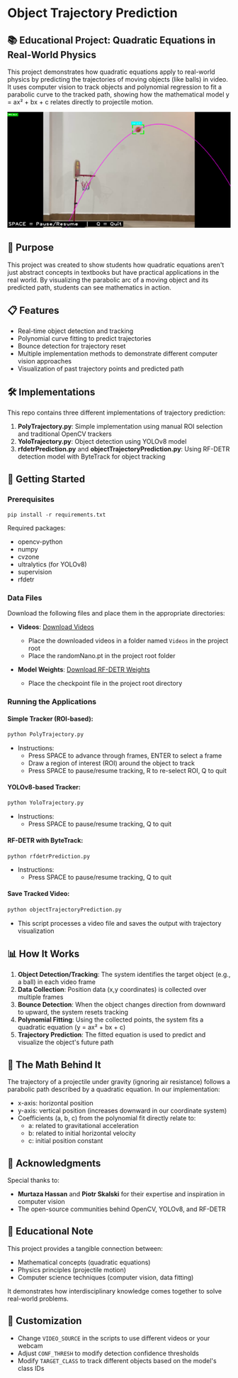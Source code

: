 # Object Trajectory Prediction

## 📚 Educational Project: Quadratic Equations in Real-World Physics

This project demonstrates how quadratic equations apply to real-world physics by predicting the trajectories of moving objects (like balls) in video. It uses computer vision to track objects and polynomial regression to fit a parabolic curve to the tracked path, showing how the mathematical model y = ax² + bx + c relates directly to projectile motion.

![Trajectory Prediction Demo](thumbnail.png)

## 🎯 Purpose

This project was created to show students how quadratic equations aren't just abstract concepts in textbooks but have practical applications in the real world. By visualizing the parabolic arc of a moving object and its predicted path, students can see mathematics in action.

## 📋 Features

- Real-time object detection and tracking
- Polynomial curve fitting to predict trajectories
- Bounce detection for trajectory reset
- Multiple implementation methods to demonstrate different computer vision approaches
- Visualization of past trajectory points and predicted path

## 🛠️ Implementations

This repo contains three different implementations of trajectory prediction:

1. **PolyTrajectory.py**: Simple implementation using manual ROI selection and traditional OpenCV trackers
2. **YoloTrajectory.py**: Object detection using YOLOv8 model
3. **rfdetrPrediction.py** and **objectTrajectoryPrediction.py**: Using RF-DETR detection model with ByteTrack for object tracking

## 🚀 Getting Started

### Prerequisites

```
pip install -r requirements.txt
```

Required packages:
- opencv-python
- numpy
- cvzone
- ultralytics (for YOLOv8)
- supervision
- rfdetr

### Data Files

Download the following files and place them in the appropriate directories:

- **Videos**: [Download Videos](https://drive.google.com/drive/folders/109N1-t68UZfEtdLT2k23h3sF6CvaO2N-?usp=sharing)
  - Place the downloaded videos in a folder named `Videos` in the project root
  - Place the randomNano.pt in the project root folder

- **Model Weights**: [Download RF-DETR Weights](https://drive.google.com/file/d/1ktpPqfW9LSpzfn8GFVOB1GQ488CB6Igj/view?usp=sharing)
  - Place the checkpoint file in the project root directory

### Running the Applications

#### Simple Tracker (ROI-based):
```bash
python PolyTrajectory.py
```
- Instructions:
  - Press SPACE to advance through frames, ENTER to select a frame
  - Draw a region of interest (ROI) around the object to track
  - Press SPACE to pause/resume tracking, R to re-select ROI, Q to quit

#### YOLOv8-based Tracker:
```bash
python YoloTrajectory.py
```
- Instructions:
  - Press SPACE to pause/resume tracking, Q to quit

#### RF-DETR with ByteTrack:
```bash
python rfdetrPrediction.py
```
- Instructions:
  - Press SPACE to pause/resume tracking, Q to quit

#### Save Tracked Video:
```bash
python objectTrajectoryPrediction.py
```
- This script processes a video file and saves the output with trajectory visualization

## 📊 How It Works

1. **Object Detection/Tracking**: The system identifies the target object (e.g., a ball) in each video frame
2. **Data Collection**: Position data (x,y coordinates) is collected over multiple frames
3. **Bounce Detection**: When the object changes direction from downward to upward, the system resets tracking
4. **Polynomial Fitting**: Using the collected points, the system fits a quadratic equation (y = ax² + bx + c)
5. **Trajectory Prediction**: The fitted equation is used to predict and visualize the object's future path

## 🧮 The Math Behind It

The trajectory of a projectile under gravity (ignoring air resistance) follows a parabolic path described by a quadratic equation. In our implementation:

- x-axis: horizontal position
- y-axis: vertical position (increases downward in our coordinate system)
- Coefficients (a, b, c) from the polynomial fit directly relate to:
  - a: related to gravitational acceleration
  - b: related to initial horizontal velocity
  - c: initial position constant

## 🙏 Acknowledgments

Special thanks to:
- **Murtaza Hassan** and **Piotr Skalski** for their expertise and inspiration in computer vision
- The open-source communities behind OpenCV, YOLOv8, and RF-DETR

## 📝 Educational Note

This project provides a tangible connection between:
- Mathematical concepts (quadratic equations)
- Physics principles (projectile motion)
- Computer science techniques (computer vision, data fitting)

It demonstrates how interdisciplinary knowledge comes together to solve real-world problems.

## 🔧 Customization

- Change `VIDEO_SOURCE` in the scripts to use different videos or your webcam
- Adjust `CONF_THRESH` to modify detection confidence thresholds
- Modify `TARGET_CLASS` to track different objects based on the model's class IDs
